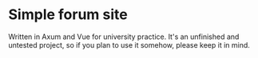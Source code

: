 # Simple forum site
Written in Axum and Vue for university practice. It's an unfinished and untested project, so if you plan to use it somehow, please keep it in mind.
